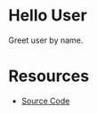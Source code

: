 # Hello User

Greet user by name.

# Resources

-   [Source Code](https://github.com/JannatinNaim/CS50x/tree/main/Problem%20Sets/1/Hello/)
